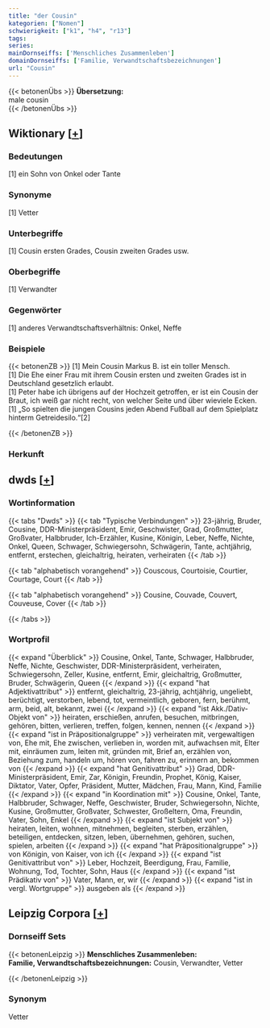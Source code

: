 ```yaml
---
title: "der Cousin"
kategorien: ["Nomen"]
schwierigkeit: ["k1", "h4", "r13"]
tags:
series:
mainDornseiffs: ['Menschliches Zusammenleben']
domainDornseiffs: ['Familie, Verwandtschaftsbezeichnungen']
url: "Cousin"
---
```


{{< betonenÜbs >}}
**Übersetzung:**  
male cousin  
{{< /betonenÜbs >}}

## Wiktionary [[+](https://de.wiktionary.org/wiki/Cousin)]

### Bedeutungen
[1] ein Sohn von Onkel oder Tante  

### Synonyme
[1] Vetter  

### Unterbegriffe
[1] Cousin ersten Grades, Cousin zweiten Grades usw.  

### Oberbegriffe
[1] Verwandter  

### Gegenwörter
[1] anderes Verwandtschaftsverhältnis: Onkel, Neffe  

### Beispiele
{{< betonenZB >}}
[1] Mein Cousin Markus B. ist ein toller Mensch.  
[1] Die Ehe einer Frau mit ihrem Cousin ersten und zweiten Grades ist in Deutschland gesetzlich erlaubt.  
[1] Peter habe ich übrigens auf der Hochzeit getroffen, er ist ein Cousin der Braut, ich weiß gar nicht recht, von welcher Seite und über wieviele Ecken.  
[1] „So spielten die jungen Cousins jeden Abend Fußball auf dem Spielplatz hinterm Getreidesilo.“[2]  

{{< /betonenZB >}}
### Herkunft



## dwds [[+](https://www.dwds.de/wb/Cousin)]

### Wortinformation
{{< tabs "Dwds" >}}
{{< tab "Typische Verbindungen" >}}
23-jährig, Bruder, Cousine, DDR-Ministerpräsident, Emir, Geschwister, Grad, Großmutter, Großvater, Halbbruder, Ich-Erzähler, Kusine, Königin, Leber, Neffe, Nichte, Onkel, Queen, Schwager, Schwiegersohn, Schwägerin, Tante, achtjährig, entfernt, erstechen, gleichaltrig, heiraten, verheiraten
{{< /tab >}}

{{< tab "alphabetisch vorangehend" >}}
Couscous, Courtoisie, Courtier, Courtage, Court
{{< /tab >}}

{{< tab "alphabetisch vorangehend" >}}
Cousine, Couvade, Couvert, Couveuse, Cover
{{< /tab >}}

{{< /tabs >}}

### Wortprofil
{{< expand "Überblick" >}} Cousine, Onkel, Tante, Schwager, Halbbruder, Neffe, Nichte, Geschwister, DDR-Ministerpräsident, verheiraten, Schwiegersohn, Zeller, Kusine, entfernt, Emir, gleichaltrig, Großmutter, Bruder, Schwägerin, Queen {{< /expand >}}
{{< expand "hat Adjektivattribut" >}} entfernt, gleichaltrig, 23-jährig, achtjährig, ungeliebt, berüchtigt, verstorben, lebend, tot, vermeintlich, geboren, fern, berühmt, arm, beid, alt, bekannt, zwei {{< /expand >}}
{{< expand "ist Akk./Dativ-Objekt von" >}} heiraten, erschießen, anrufen, besuchen, mitbringen, gehören, bitten, verlieren, treffen, folgen, kennen, nennen {{< /expand >}}
{{< expand "ist in Präpositionalgruppe" >}} verheiraten mit, vergewaltigen von, Ehe mit, Ehe zwischen, verlieben in, worden mit, aufwachsen mit, Elter mit, einräumen zum, leiten mit, gründen mit, Brief an, erzählen von, Beziehung zum, handeln um, hören von, fahren zu, erinnern an, bekommen von {{< /expand >}}
{{< expand "hat Genitivattribut" >}} Grad, DDR-Ministerpräsident, Emir, Zar, Königin, Freundin, Prophet, König, Kaiser, Diktator, Vater, Opfer, Präsident, Mutter, Mädchen, Frau, Mann, Kind, Familie {{< /expand >}}
{{< expand "in Koordination mit" >}} Cousine, Onkel, Tante, Halbbruder, Schwager, Neffe, Geschwister, Bruder, Schwiegersohn, Nichte, Kusine, Großmutter, Großvater, Schwester, Großeltern, Oma, Freundin, Vater, Sohn, Enkel {{< /expand >}}
{{< expand "ist Subjekt von" >}} heiraten, leiten, wohnen, mitnehmen, begleiten, sterben, erzählen, beteiligen, entdecken, sitzen, leben, übernehmen, gehören, suchen, spielen, arbeiten {{< /expand >}}
{{< expand "hat Präpositionalgruppe" >}} von Königin, von Kaiser, von ich {{< /expand >}}
{{< expand "ist Genitivattribut von" >}} Leber, Hochzeit, Beerdigung, Frau, Familie, Wohnung, Tod, Tochter, Sohn, Haus {{< /expand >}}
{{< expand "ist Prädikativ von" >}} Vater, Mann, er, wir {{< /expand >}}
{{< expand "ist in vergl. Wortgruppe" >}} ausgeben als {{< /expand >}}

## Leipzig Corpora [[+](https://corpora.uni-leipzig.de/en/res?word=Cousin&corpusId=deu_newscrawl-public_2018)]

### Dornseiff Sets
{{< betonenLeipzig >}}
**Menschliches Zusammenleben:**  
**Familie, Verwandtschaftsbezeichnungen:** Cousin, Verwandter, Vetter  

{{< /betonenLeipzig >}}

### Synonym
Vetter


